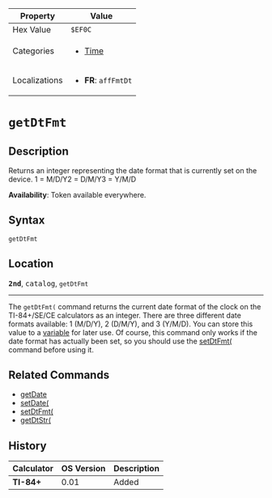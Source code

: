 | Property      | Value |
|---------------|-------|
| Hex Value     | `$EF0C`|
| Categories    | <ul><li>[Time](<../categories/Time.md>)</li></ul> |
| Localizations | <ul><li><b>FR</b>: `affFmtDt`</li></ul> |

# `getDtFmt`

## Description
Returns an integer representing the date format that is currently set on the device.
1 = M/D/Y2 = D/M/Y3 = Y/M/D


<b>Availability</b>: Token available everywhere.

## Syntax
`getDtFmt`

## Location
<tt><kbd><b>2nd</b></kbd></tt>, <kbd>catalog</kbd>, `getDtFmt`
<hr>

The `getDtFmt(` command returns the current date format of the clock on the TI-84+/SE/CE calculators as an integer. There are three different date formats available: 1 (M/D/Y), 2 (D/M/Y), and 3 (Y/M/D). You can store this value to a [variable](/variables) for later use. Of course, this command only works if the date format has actually been set, so you should use the [setDtFmt(](/setdtfmt) command before using it.

## Related Commands

*   [getDate](/getdate)
*   [setDate(](/setdate)
*   [setDtFmt(](/setdtfmt)
*   [getDtStr(](/getdtstr)

## History
| Calculator | OS Version | Description |
|------------|------------|-------------|
| <b>TI-84+</b> | 0.01 | Added |


